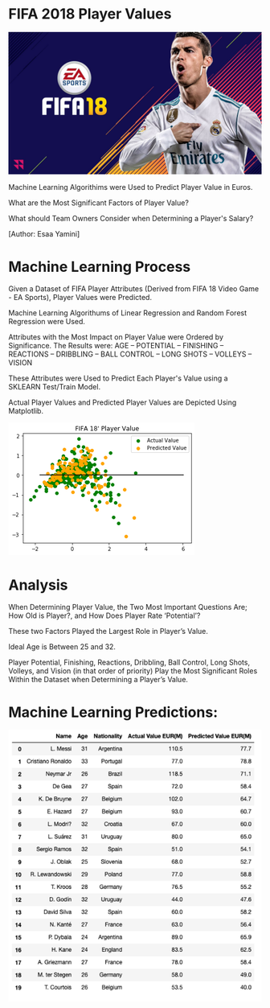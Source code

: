 # **FIFA 2018 Player Values**


![Images](Images/FIFA-18.jpg)

Machine Learning Algorithims were Used to Predict Player Value in Euros.

What are the Most Significant Factors of Player Value?

What should Team Owners Consider when Determining a Player's Salary?

[Author: Esaa Yamini]


# **Machine Learning Process**


Given a Dataset of FIFA Player Attributes (Derived from FIFA 18 Video Game - EA Sports), Player Values were Predicted.

Machine Learning Algorithums of Linear Regression and Random Forest Regression were Used.

Attributes with the Most Impact on Player Value were Ordered by Significance. The Results were: AGE – POTENTIAL – FINISHING – REACTIONS – DRIBBLING – BALL CONTROL – LONG SHOTS – VOLLEYS – VISION
  
These Attributes were Used to Predict Each Player's Value using a SKLEARN Test/Train Model.

Actual Player Values and Predicted Player Values are Depicted Using Matplotlib. 

![Images](Images/plot.png)


# **Analysis**


When Determining Player Value, the Two Most Important Questions Are; How Old is Player?, and How Does Player Rate ‘Potential’?  

These two Factors Played the Largest Role in Player’s Value.  	 

Ideal Age is Between 25 and 32.  

Player Potential, Finishing, Reactions, Dribbling, Ball Control, Long Shots, Volleys, and Vision (in that order of priority) Play the Most Significant Roles Within the Dataset when Determining a Player’s Value.  


# **Machine Learning Predictions:** 


![Images](Images/image1.png)

